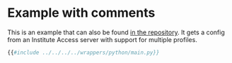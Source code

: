 # Example with comments

This is an example that can also be found [in the repository](https://github.com/eduvpn/eduvpn-common/blob/main/wrappers/python/main.py). It gets a config from an Institute Access server with support for multiple profiles.

```python
{{#include ../../../../wrappers/python/main.py}}
```
